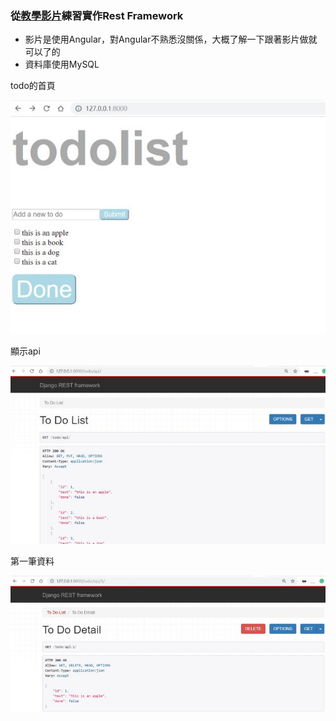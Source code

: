 ### 從[教學影片](https://www.youtube.com/watch?v=sVF5mzhlV-4&index=1&list=PLw02n0FEB3E0smsGO7EcnSqR-PCAWruJC)練習實作Rest Framework
* 影片是使用Angular，對Angular不熟悉沒關係，大概了解一下跟著影片做就可以了的
* 資料庫使用MySQL
  
todo的首頁 

![alt tag](https://github.com/cloud81115/Build-a-To-Do-List-Angular-and-Django-Rest-Framework/blob/master/pic/ss1.PNG)

顯示api

![alt tag](https://github.com/cloud81115/Build-a-To-Do-List-Angular-and-Django-Rest-Framework/blob/master/pic/ss2.PNG)

第一筆資料

![alt tag](https://github.com/cloud81115/Build-a-To-Do-List-Angular-and-Django-Rest-Framework/blob/master/pic/ss3.PNG)

